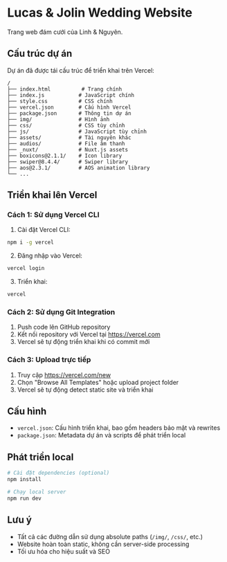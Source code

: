 # Lucas & Jolin Wedding Website

Trang web đám cưới của Linh & Nguyên.

## Cấu trúc dự án

Dự án đã được tái cấu trúc để triển khai trên Vercel:

```
/
├── index.html          # Trang chính
├── index.js           # JavaScript chính
├── style.css          # CSS chính
├── vercel.json        # Cấu hình Vercel
├── package.json       # Thông tin dự án
├── img/               # Hình ảnh
├── css/               # CSS tùy chỉnh
├── js/                # JavaScript tùy chỉnh
├── assets/            # Tài nguyên khác
├── audios/            # File âm thanh
├── _nuxt/             # Nuxt.js assets
├── boxicons@2.1.1/    # Icon library
├── swiper@8.4.4/      # Swiper library
├── aos@2.3.1/         # AOS animation library
└── ...
```

## Triển khai lên Vercel

### Cách 1: Sử dụng Vercel CLI

1. Cài đặt Vercel CLI:
```bash
npm i -g vercel
```

2. Đăng nhập vào Vercel:
```bash
vercel login
```

3. Triển khai:
```bash
vercel
```

### Cách 2: Sử dụng Git Integration

1. Push code lên GitHub repository
2. Kết nối repository với Vercel tại https://vercel.com
3. Vercel sẽ tự động triển khai khi có commit mới

### Cách 3: Upload trực tiếp

1. Truy cập https://vercel.com/new
2. Chọn "Browse All Templates" hoặc upload project folder
3. Vercel sẽ tự động detect static site và triển khai

## Cấu hình

- `vercel.json`: Cấu hình triển khai, bao gồm headers bảo mật và rewrites
- `package.json`: Metadata dự án và scripts để phát triển local

## Phát triển local

```bash
# Cài đặt dependencies (optional)
npm install

# Chạy local server
npm run dev
```

## Lưu ý

- Tất cả các đường dẫn sử dụng absolute paths (`/img/`, `/css/`, etc.)
- Website hoàn toàn static, không cần server-side processing
- Tối ưu hóa cho hiệu suất và SEO